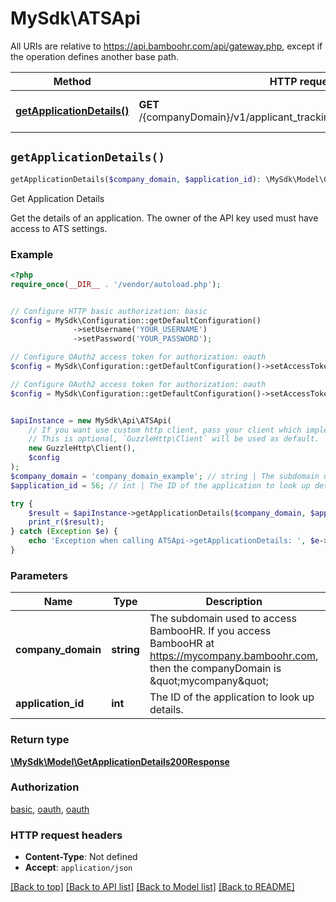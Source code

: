 # MySdk\ATSApi

All URIs are relative to https://api.bamboohr.com/api/gateway.php, except if the operation defines another base path.

| Method | HTTP request | Description |
| ------------- | ------------- | ------------- |
| [**getApplicationDetails()**](ATSApi.md#getApplicationDetails) | **GET** /{companyDomain}/v1/applicant_tracking/applications/{applicationId} | Get Application Details |


## `getApplicationDetails()`

```php
getApplicationDetails($company_domain, $application_id): \MySdk\Model\GetApplicationDetails200Response
```

Get Application Details

Get the details of an application. The owner of the API key used must have access to ATS settings.

### Example

```php
<?php
require_once(__DIR__ . '/vendor/autoload.php');


// Configure HTTP basic authorization: basic
$config = MySdk\Configuration::getDefaultConfiguration()
              ->setUsername('YOUR_USERNAME')
              ->setPassword('YOUR_PASSWORD');

// Configure OAuth2 access token for authorization: oauth
$config = MySdk\Configuration::getDefaultConfiguration()->setAccessToken('YOUR_ACCESS_TOKEN');

// Configure OAuth2 access token for authorization: oauth
$config = MySdk\Configuration::getDefaultConfiguration()->setAccessToken('YOUR_ACCESS_TOKEN');


$apiInstance = new MySdk\Api\ATSApi(
    // If you want use custom http client, pass your client which implements `GuzzleHttp\ClientInterface`.
    // This is optional, `GuzzleHttp\Client` will be used as default.
    new GuzzleHttp\Client(),
    $config
);
$company_domain = 'company_domain_example'; // string | The subdomain used to access BambooHR. If you access BambooHR at https://mycompany.bamboohr.com, then the companyDomain is \"mycompany\"
$application_id = 56; // int | The ID of the application to look up details.

try {
    $result = $apiInstance->getApplicationDetails($company_domain, $application_id);
    print_r($result);
} catch (Exception $e) {
    echo 'Exception when calling ATSApi->getApplicationDetails: ', $e->getMessage(), PHP_EOL;
}
```

### Parameters

| Name | Type | Description  | Notes |
| ------------- | ------------- | ------------- | ------------- |
| **company_domain** | **string**| The subdomain used to access BambooHR. If you access BambooHR at https://mycompany.bamboohr.com, then the companyDomain is \&quot;mycompany\&quot; | |
| **application_id** | **int**| The ID of the application to look up details. | |

### Return type

[**\MySdk\Model\GetApplicationDetails200Response**](../Model/GetApplicationDetails200Response.md)

### Authorization

[basic](../../README.md#basic), [oauth](../../README.md#oauth), [oauth](../../README.md#oauth)

### HTTP request headers

- **Content-Type**: Not defined
- **Accept**: `application/json`

[[Back to top]](#) [[Back to API list]](../../README.md#endpoints)
[[Back to Model list]](../../README.md#models)
[[Back to README]](../../README.md)
